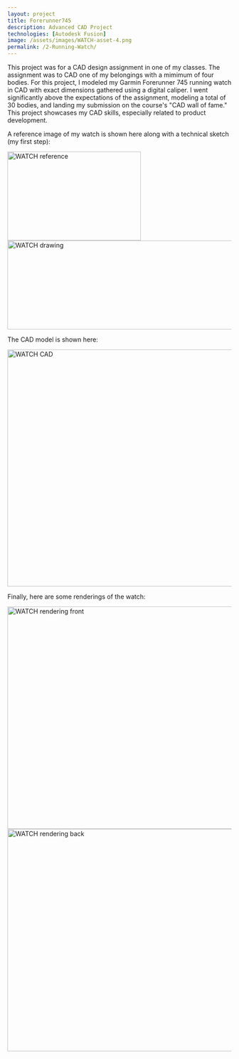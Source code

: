 ```yaml
---
layout: project
title: Forerunner745
description: Advanced CAD Project
technologies: [Autodesk Fusion]
image: /assets/images/WATCH-asset-4.png
permalink: /2-Running-Watch/
---
```


This project was for a CAD design assignment in one of my classes. The assignment was to CAD one of my belongings with a mimimum of four bodies. For this project, I modeled my Garmin Forerunner 745 running watch in CAD with exact dimensions gathered using a digital caliper.  I went significantly above the expectations of the assignment, modeling a total of 30 bodies, and landing my submission on the course's "CAD wall of fame." This project showcases my CAD skills, especially related to product development.

A reference image of my watch is shown here along with a technical sketch (my first step):

<img src="{{ '/assets/images/WATCH-asset-2.png' | relative_url }}" alt="WATCH reference" width="300" height="200"> <img src="{{ '/assets/images/WATCH-asset-1.png' | relative_url }}" alt="WATCH drawing" width="675" height="200">

The CAD model is shown here:

<img src="{{ '/assets/images/WATCH-asset-3.png' | relative_url }}" alt="WATCH CAD" width="800" height="533">

Finally, here are some renderings of the watch:

<img src="{{ '/assets/images/wATCH-asset-4.png' | relative_url }}" alt="WATCH rendering front" width="800" height="500"> <img src="{{ '/assets/images/WATCH-asset-5.png' | relative_url }}" alt="WATCH rendering back" width="800" height="500">
